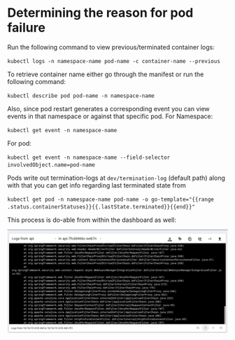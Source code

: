# Determining the reason for pod failure

Run the following command to view previous/terminated container logs:

`kubectl logs -n namespace-name pod-name -c container-name --previous`

To retrieve container name either go through the manifest or run the following command:

`kubectl describe pod pod-name -n namespace-name`

Also, since pod restart generates a corresponding event you can view events in that namespace or against that specific pod.
For Namespace:

`kubectl get event -n namespace-name`

For pod:

`kubectl get event -n namespace-name --field-selector involvedObject.name=pod-name`

Pods write out termination-logs at `dev/termination-log` (default path) along with that you can get info regarding last 
terminated state from

`kubectl get pod -n namespace-name pod-name -o go-template="{{range .status.containerStatuses}}{{.lastState.terminated}}{{end}}"`

This process is do-able from within the dashboard as well:

![dashboard](previous_pod_logs.png)
